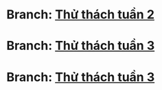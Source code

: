 # Branch: [Thử thách tuần 2](https://github.com/ngminhthanh12a3/MyApplicationAndroid/tree/W2)
# Branch: [Thử thách tuần 3](https://github.com/ngminhthanh12a3/MyApplicationAndroid/tree/W3_C)
# Branch: [Thử thách tuần 3](https://github.com/ngminhthanh12a3/MyApplicationAndroid/tree/W4_C)
